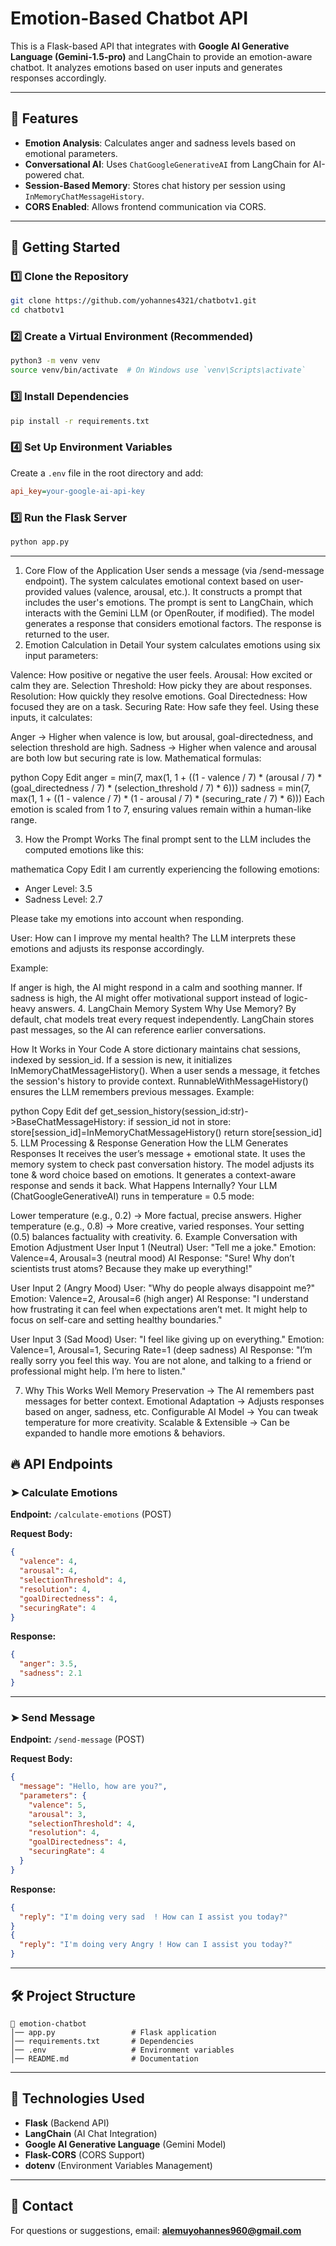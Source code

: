 # Emotion-Based Chatbot API

This is a Flask-based API that integrates with **Google AI Generative Language (Gemini-1.5-pro)** and LangChain to provide an emotion-aware chatbot. It analyzes emotions based on user inputs and generates responses accordingly.

---

## 📌 Features
- **Emotion Analysis**: Calculates anger and sadness levels based on emotional parameters.
- **Conversational AI**: Uses `ChatGoogleGenerativeAI` from LangChain for AI-powered chat.
- **Session-Based Memory**: Stores chat history per session using `InMemoryChatMessageHistory`.
- **CORS Enabled**: Allows frontend communication via CORS.

---

## 🚀 Getting Started
### 1️⃣ Clone the Repository
```bash
git clone https://github.com/yohannes4321/chatbotv1.git
cd chatbotv1
```

### 2️⃣ Create a Virtual Environment (Recommended)
```bash
python3 -m venv venv
source venv/bin/activate  # On Windows use `venv\Scripts\activate`
```

### 3️⃣ Install Dependencies
```bash
pip install -r requirements.txt
```

### 4️⃣ Set Up Environment Variables
Create a `.env` file in the root directory and add:
```ini
api_key=your-google-ai-api-key
```

### 5️⃣ Run the Flask Server
```bash
python app.py
```

---
1. Core Flow of the Application
User sends a message (via /send-message endpoint).
The system calculates emotional context based on user-provided values (valence, arousal, etc.).
It constructs a prompt that includes the user's emotions.
The prompt is sent to LangChain, which interacts with the Gemini LLM (or OpenRouter, if modified).
The model generates a response that considers emotional factors.
The response is returned to the user.
2. Emotion Calculation in Detail
Your system calculates emotions using six input parameters:

Valence: How positive or negative the user feels.
Arousal: How excited or calm they are.
Selection Threshold: How picky they are about responses.
Resolution: How quickly they resolve emotions.
Goal Directedness: How focused they are on a task.
Securing Rate: How safe they feel.
Using these inputs, it calculates:

Anger → Higher when valence is low, but arousal, goal-directedness, and selection threshold are high.
Sadness → Higher when valence and arousal are both low but securing rate is low.
Mathematical formulas:

python
Copy
Edit
anger = min(7, max(1, 1 + ((1 - valence / 7) * (arousal / 7) * (goal_directedness / 7) * (selection_threshold / 7) * 6)))
sadness = min(7, max(1, 1 + ((1 - valence / 7) * (1 - arousal / 7) * (securing_rate / 7) * 6)))
Each emotion is scaled from 1 to 7, ensuring values remain within a human-like range.

3. How the Prompt Works
The final prompt sent to the LLM includes the computed emotions like this:

mathematica
Copy
Edit
I am currently experiencing the following emotions:
- Anger Level: 3.5
- Sadness Level: 2.7

Please take my emotions into account when responding.

User: How can I improve my mental health?
The LLM interprets these emotions and adjusts its response accordingly.

Example:

If anger is high, the AI might respond in a calm and soothing manner.
If sadness is high, the AI might offer motivational support instead of logic-heavy answers.
4. LangChain Memory System
Why Use Memory?
By default, chat models treat every request independently. LangChain stores past messages, so the AI can reference earlier conversations.

How It Works in Your Code
A store dictionary maintains chat sessions, indexed by session_id.
If a session is new, it initializes InMemoryChatMessageHistory().
When a user sends a message, it fetches the session's history to provide context.
RunnableWithMessageHistory() ensures the LLM remembers previous messages.
Example:

python
Copy
Edit
def get_session_history(session_id:str)->BaseChatMessageHistory:
    if session_id not in store:
        store[session_id]=InMemoryChatMessageHistory()
    return store[session_id]
5. LLM Processing & Response Generation
How the LLM Generates Responses
It receives the user’s message + emotional state.
It uses the memory system to check past conversation history.
The model adjusts its tone & word choice based on emotions.
It generates a context-aware response and sends it back.
What Happens Internally?
Your LLM (ChatGoogleGenerativeAI) runs in temperature = 0.5 mode:

Lower temperature (e.g., 0.2) → More factual, precise answers.
Higher temperature (e.g., 0.8) → More creative, varied responses.
Your setting (0.5) balances factuality with creativity.
6. Example Conversation with Emotion Adjustment
User Input 1 (Neutral)
User: "Tell me a joke."
Emotion: Valence=4, Arousal=3 (neutral mood)
AI Response:
"Sure! Why don’t scientists trust atoms? Because they make up everything!"

User Input 2 (Angry Mood)
User: "Why do people always disappoint me?"
Emotion: Valence=2, Arousal=6 (high anger)
AI Response:
"I understand how frustrating it can feel when expectations aren’t met. It might help to focus on self-care and setting healthy boundaries."

User Input 3 (Sad Mood)
User: "I feel like giving up on everything."
Emotion: Valence=1, Arousal=1, Securing Rate=1 (deep sadness)
AI Response:
"I’m really sorry you feel this way. You are not alone, and talking to a friend or professional might help. I’m here to listen."

7. Why This Works Well
Memory Preservation → The AI remembers past messages for better context.
Emotional Adaptation → Adjusts responses based on anger, sadness, etc.
Configurable AI Model → You can tweak temperature for more creativity.
Scalable & Extensible → Can be expanded to handle more emotions & behaviors.


## 🔥 API Endpoints

### ➤ Calculate Emotions
**Endpoint:** `/calculate-emotions` (POST)

**Request Body:**
```json
{
  "valence": 4,
  "arousal": 4,
  "selectionThreshold": 4,
  "resolution": 4,
  "goalDirectedness": 4,
  "securingRate": 4
}
```

**Response:**
```json
{
  "anger": 3.5,
  "sadness": 2.1
}
```

---

### ➤ Send Message
**Endpoint:** `/send-message` (POST)

**Request Body:**
```json
{
  "message": "Hello, how are you?",
  "parameters": {
    "valence": 5,
    "arousal": 3,
    "selectionThreshold": 4,
    "resolution": 4,
    "goalDirectedness": 4,
    "securingRate": 4
  }
}
```

**Response:**
```json
{
  "reply": "I'm doing very sad  ! How can I assist you today?"
}
{
  "reply": "I'm doing very Angry ! How can I assist you today?"
}
```

---

## 🛠️ Project Structure
```
📂 emotion-chatbot
│── app.py                 # Flask application
│── requirements.txt       # Dependencies
│── .env                   # Environment variables
│── README.md              # Documentation
```

---

## 📌 Technologies Used
- **Flask** (Backend API)
- **LangChain** (AI Chat Integration)
- **Google AI Generative Language** (Gemini Model)
- **Flask-CORS** (CORS Support)
- **dotenv** (Environment Variables Management)

---

 

 

## 📧 Contact
For questions or suggestions, email: **alemuyohannes960@gmail.com**

